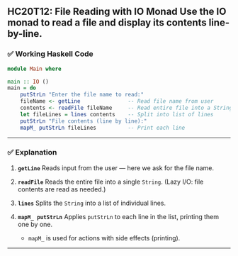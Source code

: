 HC20T12: File Reading with IO Monad
Use the IO monad to read a file and display its contents line-by-line.
---

### ✅ **Working Haskell Code**

```haskell
module Main where

main :: IO ()
main = do
    putStrLn "Enter the file name to read:"
    fileName <- getLine               -- Read file name from user
    contents <- readFile fileName     -- Read entire file into a String
    let fileLines = lines contents    -- Split into list of lines
    putStrLn "File contents (line by line):"
    mapM_ putStrLn fileLines          -- Print each line
```

---

### ✅ **Explanation**

1. **`getLine`**
   Reads input from the user — here we ask for the file name.

2. **`readFile`**
   Reads the entire file into a single `String`.
   (Lazy I/O: file contents are read as needed.)

3. **`lines`**
   Splits the `String` into a list of individual lines.

4. **`mapM_ putStrLn`**
   Applies `putStrLn` to each line in the list, printing them one by one.

   * `mapM_` is used for actions with side effects (printing).

---

